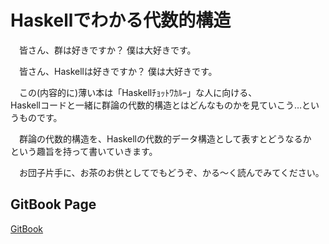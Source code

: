 # Haskellでわかる代数的構造

　皆さん、群は好きですか？
僕は大好きです。

　皆さん、Haskellは好きですか？
僕は大好きです。

　この(内容的に)薄い本は「Haskellﾁｮｯﾄﾜｶﾙｰ」な人に向ける、  
Haskellコードと一緒に群論の代数的構造とはどんなものかを見ていこう…というものです。

　群論の代数的構造を、Haskellの代数的データ構造として表すとどうなるか  
という趣旨を持って書いていきます。

　お団子片手に、お茶のお供としてでもどうぞ、かる〜く読んでみてください。

## GitBook Page
[GitBook](https://www.gitbook.com/book/aiya000/haskell_de_groupstructure)
